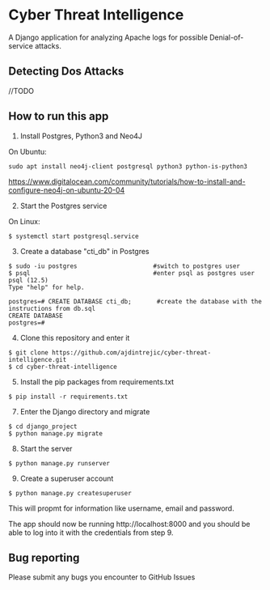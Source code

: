 # Cyber Threat Intelligence

A Django application for analyzing Apache logs for possible Denial-of-service attacks.

## Detecting Dos Attacks
//TODO


## How to run this app

1. Install Postgres, Python3 and Neo4J

On Ubuntu:
```
sudo apt install neo4j-client postgresql python3 python-is-python3
```
https://www.digitalocean.com/community/tutorials/how-to-install-and-configure-neo4j-on-ubuntu-20-04

2. Start the Postgres service

On Linux:
```
$ systemctl start postgresql.service
```

3. Create a database "cti_db" in Postgres
```
$ sudo -iu postgres                     #switch to postgres user
$ psql                                  #enter psql as postgres user
psql (12.5)
Type "help" for help.

postgres=# CREATE DATABASE cti_db;       #create the database with the instructions from db.sql
CREATE DATABASE
postgres=# 
```
4. Clone this repository and enter it
```
$ git clone https://github.com/ajdintrejic/cyber-threat-intelligence.git
$ cd cyber-threat-intelligence
```

5. Install the  pip packages from requirements.txt 
```
$ pip install -r requirements.txt
```

7. Enter the Django directory and migrate
```
$ cd django_project
$ python manage.py migrate
```

8. Start the server
```
$ python manage.py runserver
```

9. Create a superuser account
```
$ python manage.py createsuperuser
```
This will propmt for information like username, email and password.


The app should now be running http://localhost:8000 and you should be able to log into it with the credentials from step 9.

## Bug reporting
Please submit any bugs you encounter to GitHub Issues
